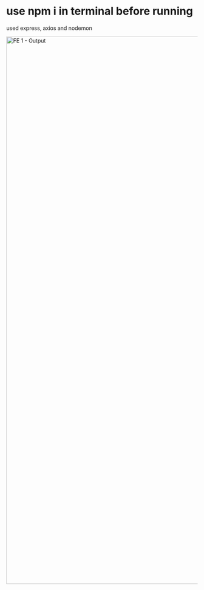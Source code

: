 # use npm i in terminal before running
used express, axios and nodemon

<img width="1440" alt="FE 1 - Output" src="https://github.com/aswinjak/20BCS4012/assets/105501058/9b209651-e6dd-44ca-a57f-276a4f659466">
